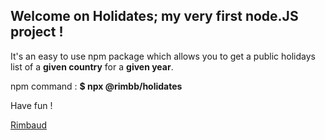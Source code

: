 ## Welcome on Holidates; my very first node.JS project !

It's an easy to use npm package which allows you to get a public holidays list of a **given country** for a **given year**.

npm command :
**$ npx @rimbb/holidates**

Have fun !

[Rimbaud](https://github.com/rimbb)

